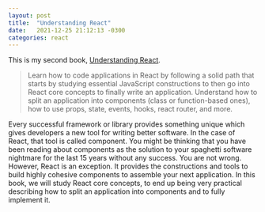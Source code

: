 ```yaml
---
layout: post
title:  "Understanding React"
date:   2021-12-25 21:12:13 -0300
categories: react
---
```


This is my second book, [Understanding React](https://leanpub.com/understandingreact).

>Learn how to code applications in React by following a solid path that starts by studying essential JavaScript constructions to then go into React core concepts to finally write an application. Understand how to split an application into components (class or function-based ones), how to use props, state, events, hooks, react router, and more.

Every successful framework or library provides something unique which gives developers a new tool for writing better software. In the case of React, that tool is called component. You might be thinking that you have been reading about components as the solution to your spaghetti software nightmare for the last 15 years without any success. You are not wrong. However, React is an exception. It provides the constructions and tools to build highly cohesive components to assemble your next application. In this book, we will study React core concepts, to end up being very practical describing how to split an application into components and to fully implement it.
